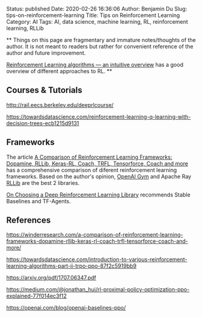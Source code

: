 Status: published
Date: 2020-02-26 16:36:06
Author: Benjamin Du
Slug: tips-on-reinforcement-learning
Title: Tips on Reinforcement Learning
Category: AI
Tags: AI, data science, machine learning, RL, reinforcement learning, RLLib

**
Things on this page are fragmentary and immature notes/thoughts of the author.
It is not meant to readers but rather for convenient reference of the author and future improvement.


[Reinforcement Learning algorithms — an intuitive overview](https://medium.com/@SmartLabAI/reinforcement-learning-algorithms-an-intuitive-overview-904e2dff5bbc)
has a good overview of different approaches to RL.
**
## Courses & Tutorials

http://rail.eecs.berkeley.edu/deeprlcourse/

https://towardsdatascience.com/reinforcement-learning-q-learning-with-decision-trees-ecb1215d9131

## Frameworks

The article 
[A Comparison of Reinforcement Learning Frameworks: Dopamine, RLLib, Keras-RL, Coach, TRFL, Tensorforce, Coach and more](https://winderresearch.com/a-comparison-of-reinforcement-learning-frameworks-dopamine-rllib-keras-rl-coach-trfl-tensorforce-coach-and-more/)
has a comprehensive comparison of diferent reinforcement learning frameworks. 
Based on the author's opinion,
[OpenAI Gym](https://github.com/openai/gym)
and 
Apache Ray 
[RLLib](https://github.com/ray-project/ray/tree/master/rllib)
are the best 2 libraries.

[On Choosing a Deep Reinforcement Learning Library](https://medium.com/data-from-the-trenches/choosing-a-deep-reinforcement-learning-library-890fb0307092)
recommends Stable Baselines and TF-Agents.

## References

https://winderresearch.com/a-comparison-of-reinforcement-learning-frameworks-dopamine-rllib-keras-rl-coach-trfl-tensorforce-coach-and-more/

https://towardsdatascience.com/introduction-to-various-reinforcement-learning-algorithms-part-ii-trpo-ppo-87f2c5919bb9

https://arxiv.org/pdf/1707.06347.pdf

https://medium.com/@jonathan_hui/rl-proximal-policy-optimization-ppo-explained-77f014ec3f12

https://openai.com/blog/openai-baselines-ppo/
